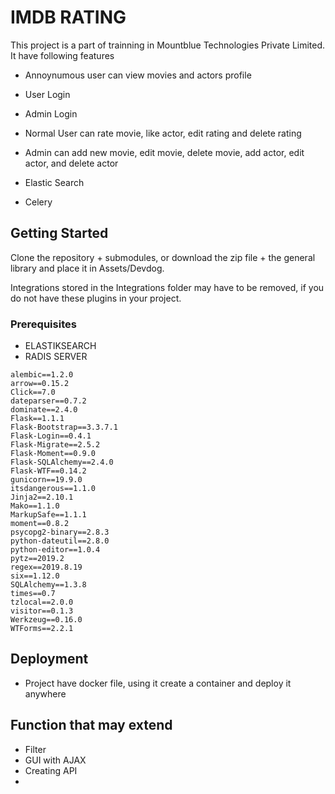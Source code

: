 # IMDB RATING

This project is a part of trainning in Mountblue Technologies Private Limited. It have following features

- Annoynumous user can view movies and actors profile
- User Login
- Admin Login
- Normal User can rate movie, like actor, edit rating and delete rating
- Admin can add new movie, edit movie, delete movie, add actor, edit actor, and delete actor

- Elastic Search
- Celery

## Getting Started


Clone the repository + submodules, or download the zip file + the general library and place it in Assets/Devdog.

Integrations stored in the Integrations folder may have to be removed, if you do not have these plugins in your project.

### Prerequisites

- ELASTIKSEARCH
- RADIS SERVER

```
alembic==1.2.0
arrow==0.15.2
Click==7.0
dateparser==0.7.2
dominate==2.4.0
Flask==1.1.1
Flask-Bootstrap==3.3.7.1
Flask-Login==0.4.1
Flask-Migrate==2.5.2
Flask-Moment==0.9.0
Flask-SQLAlchemy==2.4.0
Flask-WTF==0.14.2
gunicorn==19.9.0
itsdangerous==1.1.0
Jinja2==2.10.1
Mako==1.1.0
MarkupSafe==1.1.1
moment==0.8.2
psycopg2-binary==2.8.3
python-dateutil==2.8.0
python-editor==1.0.4
pytz==2019.2
regex==2019.8.19
six==1.12.0
SQLAlchemy==1.3.8
times==0.7
tzlocal==2.0.0
visitor==0.1.3
Werkzeug==0.16.0
WTForms==2.2.1
```

##

## Deployment

- Project have docker file, using it create a container and deploy it anywhere


## Function that may extend

- Filter
- GUI with AJAX
- Creating API
- 
